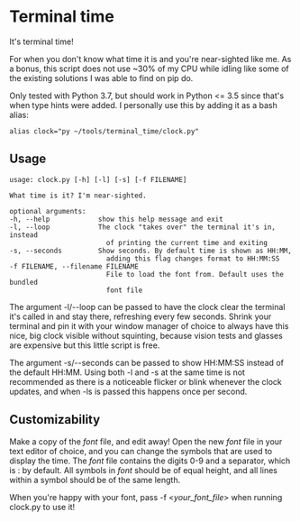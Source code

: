 # Terminal time
It's terminal time!

For when you don't know what time it is and you're near-sighted like me.
As a bonus, this script does not use ~30% of my CPU while idling like some of the existing solutions I was able to find on pip do.

Only tested with Python 3.7, but should work in Python <= 3.5 since that's when type hints were added.
I personally use this by adding it as a bash alias:

    alias clock="py ~/tools/terminal_time/clock.py"

## Usage

    usage: clock.py [-h] [-l] [-s] [-f FILENAME]

    What time is it? I'm near-sighted.

    optional arguments:
    -h, --help            show this help message and exit
    -l, --loop            The clock "takes over" the terminal it's in, instead
                            of printing the current time and exiting
    -s, --seconds         Show seconds. By default time is shown as HH:MM,
                            adding this flag changes format to HH:MM:SS
    -f FILENAME, --filename FILENAME
                            File to load the font from. Default uses the bundled
                            font file

The argument -l/--loop can be passed to have the clock clear the terminal it's called in and stay there, refreshing every few seconds.
Shrink your terminal and pin it with your window manager of choice to always have this nice, big clock visible without squinting, because vision tests and glasses are expensive but this little script is free.

The argument -s/--seconds can be passed to show HH:MM:SS instead of the default HH:MM.
Using both -l and -s at the same time is not recommended as there is a noticeable flicker or blink whenever the clock updates, and when -ls is passed this happens once per second.

## Customizability
Make a copy of the *font* file, and edit away!
Open the new *font* file in your text editor of choice, and you can change the symbols that are used to display the time.
The *font* file contains the digits 0-9 and a separator, which is : by default.
All symbols in *font* should be of equal height, and all lines within a symbol should be of the same length.

When you're happy with your font, pass -f <*your_font_file*> when running clock.py to use it!